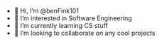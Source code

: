 - 👋 Hi, I’m @benFink101
- 👀 I’m interested in Software Engineering
- 🌱 I’m currently learning CS stuff
- 💞️ I’m looking to collaborate on any cool projects 


<!---
benFink101/benFink101 is a ✨ special ✨ repository because its `README.md` (this file) appears on your GitHub profile.
You can click the Preview link to take a look at your changes.
--->
